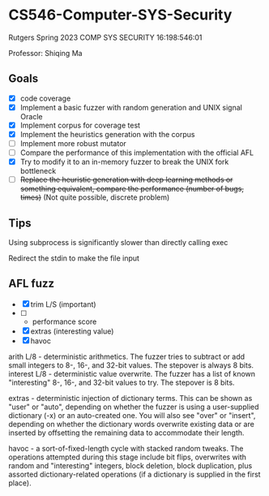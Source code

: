 # CS546-Computer-SYS-Security

Rutgers Spring 2023 COMP SYS SECURITY 16:198:546:01

Professor: Shiqing Ma

## Goals
- [x] code coverage
- [x] Implement a basic fuzzer with random generation and UNIX signal Oracle 
- [x] Implement corpus for coverage test
- [x] Implement the heuristics generation with the corpus
- [ ] Implement more robust mutator
- [ ] Compare the performance of this implementation with the official AFL
- [x] Try to modify it to an in-memory fuzzer to break the UNIX fork bottleneck
- [ ] ~~Replace the heuristic generation with deep learning methods or something equivalent, compare the performance (number of bugs, times)~~ (Not quite possible, discrete problem)

## Tips

Using subprocess is significantly slower than directly calling exec

Redirect the stdin to make the file input

## AFL fuzz
- [x] trim L/S (important)
- [ ] * performance score
- [x] extras (interesting value)
- [x] havoc 

arith L/8 - deterministic arithmetics. The fuzzer tries to subtract or add small integers to 8-, 16-, and 32-bit values. The stepover is always 8 bits.
interest L/8 - deterministic value overwrite. The fuzzer has a list of known "interesting" 8-, 16-, and 32-bit values to try. The stepover is 8 bits.

extras - deterministic injection of dictionary terms. This can be shown as "user" or "auto", depending on whether the fuzzer is using a user-supplied dictionary (-x) or an auto-created one. You will also see "over" or "insert", depending on whether the dictionary words overwrite existing data or are inserted by offsetting the remaining data to accommodate their length.

havoc - a sort-of-fixed-length cycle with stacked random tweaks. The operations attempted during this stage include bit flips, overwrites with random and "interesting" integers, block deletion, block duplication, plus assorted dictionary-related operations (if a dictionary is supplied in the first place).